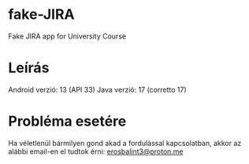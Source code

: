 # fake-JIRA
Fake JIRA app for University Course

# Leírás
Android verzió: 13 (API 33)
Java verzió: 17 (corretto 17)

# Probléma esetére
Ha véletlenül bármilyen gond akad a fordulással kapcsolatban, akkor az alábbi email-en el tudtok érni:
erosbalint3@proton.me